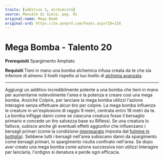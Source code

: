 ```yaml
---
traits: [additivo 3, alchimista]
source: Manuale di Gioco, pag. 81
original-name: Mega Bomb
original-srd: https://2e.aonprd.com/Feats.aspx?ID=128
---
```


# Mega Bomba - Talento 20

**Prerequisiti** Spargimento Ampliato

**Requisiti** Tieni in mano una bomba alchemica infusa creata da te che sia
inferiore di almeno 3 livelli rispetto al tuo livello di
[alchimia avanzata](/classi/alchimista#alchimia-avanzata).

---

Aggiungi un additivo incredibilmente potente a una bomba che tieni in mano per
aumentarne notevolmente l'area e la potenza e creare così una mega bomba.
Anziché Colpire, per lanciare la mega bomba utilizzi l'azione Interagire senza
effettuare alcun tiro per colpire. La mega bomba influenza le creature in
un'esplosione di raggio 9 metri, centrata entro 18 metri da te. La bomba
infligge danni come se ciascuna creatura fosse il bersaglio primario e concede
un tiro salvezza base su Riflessi. Se una creatura lo fallisce, subisce anche
gli eventuali effetti aggiuntivi che influenzano i bersagli primari (come la
condizione [impreparato](/condizioni/impreparato) imposta dal
[fulmine in bottiglia](/equipaggiamento/oggetti-alchemici/bombe-alchemiche/fulmine-in-bottiglia)).
Sebbene tutti i bersagli nell'area subiscano danni da spargimento come bersagli
primari, lo spargimento risulta confinato nell'area. Se dopo aver creato una
mega bomba come azione successiva non utilizzi Interagire per lanciarla,
l'ordigno si denatura e perde ogni efficacia.
